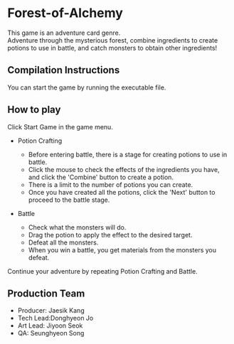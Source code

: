 # Forest-of-Alchemy
This game is an adventure card genre.  
Adventure through the mysterious forest, combine ingredients to create potions to use in battle, and catch monsters to obtain other ingredients!

## Compilation Instructions
You can start the game by running the executable file.

## How to play
Click Start Game in the game menu.  
- Potion Crafting
    - Before entering battle, there is a stage for creating potions to use in battle.
    - Click the mouse to check the effects of the ingredients you have, and click the 'Combine' button to create a potion.
    - There is a limit to the number of potions you can create.
    - Once you have created all the potions, click the 'Next' button to proceed to the battle stage.

- Battle
    - Check what the monsters will do.
    - Drag the potion to apply the effect to the desired target.
    - Defeat all the monsters.
    - When you win a battle, you get materials from the monsters you defeat.

Continue your adventure by repeating Potion Crafting and Battle.

## Production Team
- Producer: Jaesik Kang
- Tech Lead:Donghyeon Jo
- Art Lead: Jiyoon Seok
- QA:       Seunghyeon Song